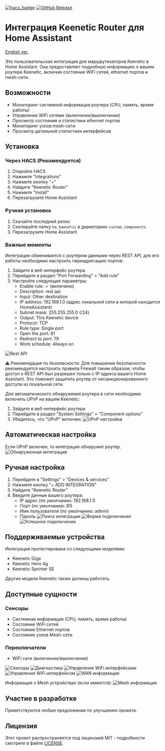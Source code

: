[![hacs_badge](https://img.shields.io/badge/HACS-Default-orange.svg)](https://github.com/hacs/integration)
[![GitHub Release](https://img.shields.io/github/v/release/akinin/ha_keenetic?style=flat&color=%23A349A4)](https://github.com/akinin/ha_keenetic)
# Интеграция Keenetic Router для Home Assistant
[English ver.](README.md)

Это пользовательская интеграция для маршрутизаторов Keenetic в Home Assistant. Она предоставляет подробную информацию о вашем роутере Keenetic, включая состояние WiFi сетей, ethernet портов и mesh-сети.


## Возможности

- Мониторинг системной информации роутера (CPU, память, время работы)
- Управление WiFi сетями (включение/выключение)
- Просмотр состояния и статистики ethernet портов
- Мониторинг узлов mesh-сети
- Просмотр детальной статистики интерфейсов

## Установка

### Через HACS (Рекомендуется)

1. Откройте HACS
2. Нажмите "Integrations"
3. Нажмите кнопку "+"
4. Найдите "Keenetic Router"
5. Нажмите "Install"
6. Перезагрузите Home Assistant

### Ручная установка

1. Скачайте последний релиз
2. Скопируйте папку `ha_keenetic` в директорию `custom_components`
3. Перезагрузите Home Assistant

### Важные моменты

Интеграция обменивается с роутером данными через REST API, для его работы необходимо настроить переадресацию портов:

1. Зайдите в веб-интерфейс роутера
2. Перейдите в раздел "Port Forwarding" > "Add rule"
3. Настройте следующие параметры:
   - Enable rule: ✓ (включено)
   - Description: rest api
   - Input: Other destination
   - IP address: 192.168.1.0 (адрес локальной сети в которой находится HomeAssistant)
   - Subnet mask: 255.255.255.0 (/24)
   - Output: This Keenetic device
   - Protocol: TCP
   - Rule type: Single port
   - Open the port: 81
   - Redirect to port: 79
   - Work schedule: Always on

![Rest API](images/0.png)

⚠️ Рекомендация по безопасности:
Для повышения безопасности рекомендуется настроить правила Firewall таким образом, чтобы доступ к REST API был разрешен только с IP-адреса вашего Home Assistant. Это поможет защитить роутер от несанкционированного доступа из локальной сети.


Для автоматического обнаружения роутера в сети необходимо включить UPnP на вашем Keenetic:

1. Зайдите в веб-интерфейс роутера
2. Перейдите в раздел "System Settings" > "Component options"
3. Убедитесь, что "UPnP" включен:
![UPnP настройка](images/0-1.png)

## Автоматическая настройка

Если UPnP включен, то интеграция обнаружит роутер.
![Обнаруженная интеграция](images/1.png)

## Ручная настройка

1. Перейдите в "Settings" > "Devices & services"
2. Нажмите кнопку "+ ADD INTEGRATION"
3. Найдите "Keenetic Router"
4. Введите данные вашего роутера:
   - IP адрес (по умолчанию: 192.168.1.1)
   - Порт (по умолчанию: 81)
   - Имя пользователя (по умолчанию: admin)
   - Пароль
![Поиск интеграции](images/1-1.png)
![Форма подключения](images/2.png)
![Успешное подключение](images/3.png)

## Поддерживаемые устройства

Интеграция протестирована со следующими моделями:
- Keenetic Giga
- Keenetic Hero 4g
- Keenetic Sprinter SE

Другие модели Keenetic также должны работать.

## Доступные сущности

### Сенсоры
- Системная информация (CPU, память, время работы)
- Состояние WiFi сетей
- Состояние Ethernet портов
- Состояние узлов Mesh-сети

### Переключатели
- WiFi сети (включение/выключение)

![Сенсоры](images/4.png)
![Диагностика](images/5.png)
![Управление WiFi интерфейсами](images/7.png)
![Управление WiFi интерфейсом](images/7-1.png)
![WAN информация](images/8.png)

Информация о Mesh устройствах (если имеются):
![Mesh информация](images/9.png)

## Участие в разработке

Приветствуются любые предложения по улучшению проекта.

## Лицензия

Этот проект распространяется под лицензией MIT - подробности смотрите в файле [LICENSE](LICENSE).

